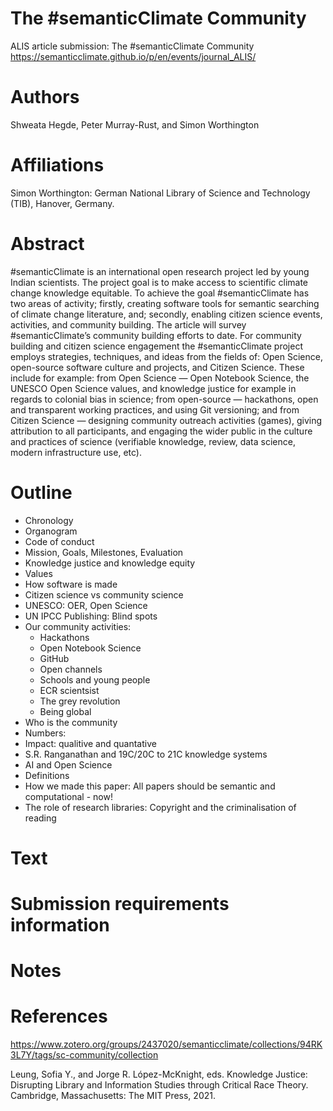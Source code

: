 # The #semanticClimate Community

ALIS article submission: The #semanticClimate Community https://semanticclimate.github.io/p/en/events/journal_ALIS/ 

# Authors

Shweata Hegde, Peter Murray-Rust, and Simon Worthington

# Affiliations

Simon Worthington: German National Library of Science and Technology (TIB), Hanover, Germany. 

# Abstract

#semanticClimate is an international open research project led by young Indian scientists. The project goal is to make access to scientific climate change knowledge equitable. To achieve the goal #semanticClimate has two areas of activity; firstly, creating software tools for semantic searching of climate change literature, and; secondly, enabling citizen science events, activities, and community building. The article will survey #semanticClimate’s community building efforts to date. For community building and citizen science engagement the #semanticClimate project employs strategies, techniques, and ideas from the fields of: Open Science, open-source software culture and projects, and Citizen Science. These include for example: from Open Science — Open Notebook Science, the UNESCO Open Science values, and knowledge justice for example in regards to colonial bias in science; from open-source — hackathons, open and transparent working practices, and using Git versioning; and from Citizen Science — designing community outreach activities (games), giving attribution to all participants, and engaging the wider public in the culture and practices of science (verifiable knowledge, review, data science, modern infrastructure use, etc).

# Outline

- Chronology
- Organogram
- Code of conduct
- Mission, Goals, Milestones, Evaluation
- Knowledge justice and knowledge equity
- Values
- How software is made
- Citizen science vs community science
- UNESCO: OER, Open Science
- UN IPCC Publishing: Blind spots
- Our community activities:
  -  Hackathons
  -  Open Notebook Science
  -  GitHub
  -  Open channels
  -  Schools and young people
  -  ECR scientsist
  -  The grey revolution
  -  Being global
- Who is the community
 - Numbers:
 - Impact: qualitive and quantative
- S.R. Ranganathan and 19C/20C to 21C knowledge systems
- AI and Open Science
- Definitions
- How we made this paper: All papers should be semantic and computational - now!
- The role of research libraries: Copyright and the criminalisation of reading

# Text

# Submission requirements information

# Notes

# References

https://www.zotero.org/groups/2437020/semanticclimate/collections/94RK3L7Y/tags/sc-community/collection



  Leung, Sofia Y., and Jorge R. López-McKnight, eds. Knowledge Justice: Disrupting Library and Information Studies through Critical Race Theory. Cambridge, Massachusetts: The MIT Press, 2021.




